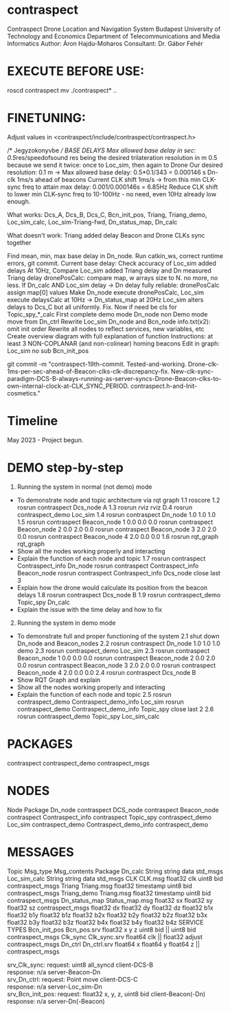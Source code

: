 # contraspect

Contraspect Drone Location and Navigation System
Budapest University of Technology and Economics
Department of Telecommunications and Media Informatics
Author: Áron Hajdu-Moharos
Consultant: Dr. Gábor Fehér

# EXECUTE BEFORE USE:
roscd contraspect
mv ./contraspect* ..

# FINETUNING:
Adjust values in <contraspect/include/contraspect/contraspect.h>

/* Jegyzokonyvbe */
BASE DELAYS
Max allowed base delay in sec: 0.5*res/speedofsound
res being the desired trilateration resolution in m
0.5 because we send it twice: once to Loc_sim, then again to Drone
Our desired resolution: 0.1 m -> Max allowed base delay: 0.5*0.1/343 = 0.000146 s
Dn-clk 1ms/s ahead of beacons
Current CLK shift 1ms/s -> from this min CLK-sync freq to attain max delay: 0.001/0.000146s = 6.85Hz
Reduce CLK shift to lower min CLK-sync freq to 10-100Hz - no need, even 10Hz already low enough.

What works:
Dcs_A, Dcs_B, Dcs_C, Bcn_init_pos, Triang, Triang_demo, Loc_sim_calc, Loc_sim-Triang-fwd, Dn_status_map, Dn_calc

What doesn't work:
Triang added delay
Beacon and Drone CLKs sync together

Find mean, min, max base delay in Dn_node.
Run catkin_ws, correct runtime errors, git commit.
Current base delay: 
Check accuracy of Loc_sim added delays
At 10Hz, Compare Loc_sim added Triang delay and Dn measured Triang delay
dronePosCalc: compare map, w arrays size to N. no more, no less.
If Dn_calc AND Loc_sim delay -> Dn delay fully reliable: dronePosCalc assign map[0] values
Make Dn_node execute dronePosCalc, Loc_sim execute delaysCalc at 10Hz -> Dn_status_map at 20Hz
Loc_sim alters delays to Dcs_C but all uniformly. Fix.
Now if need be cls for Topic_spy_*_calc
First complete demo mode
Dn_node non Demo mode move from Dn_ctrl
Rewrite Loc_sim Dn_node and Bcn_node info.txt(x2): omit init order
Rewrite all nodes to reflect services, new variables, etc
Create overview diagram with full explanation of function
Instructions: at least 3 NON-COPLANAR (and non-colinear) homing beacons
Edit in graph: Loc_sim no sub Bcn_init_pos

git commit -m "contraspect-19th-commit. Tested-and-working. Drone-clk-1ms-per-sec-ahead-of-Beacon-clks-clk-discrepancy-fix. New-clk-sync-paradigm-DCS-B-always-running-as-server-syncs-Drone-Beacon-clks-to-own-internal-clock-at-CLK_SYNC_PERIOD. contraspect.h-and-Init-cosmetics."

# Timeline
May 2023 - Project begun.

# DEMO step-by-step
1. Running the system in normal (not demo) mode
- To demonstrate node and topic architecture via rqt graph
1.1 roscore
1.2 rosrun contraspect Dcs_node A
1.3 rosrun rviz rviz
D.4 rosrun contraspect_demo Loc_sim
1.4 rosrun contraspect Dn_node	     1.0 1.0 1.0
1.5 rosrun contraspect Beacon_node 1 0.0 0.0 0.0 
    rosrun contraspect Beacon_node 2 0.0 2.0 0.0 
    rosrun contraspect Beacon_node 3 2.0 2.0 0.0 
    rosrun contraspect Beacon_node 4 2.0 0.0 0.0
1.6 rosrun rqt_graph   rqt_graph
- Show all the nodes working properly and interacting
- Explain the function of each node and topic
1.7 rosrun contraspect Contraspect_info Dn_node
    rosrun contraspect Contraspect_info Beacon_node
    rosrun contraspect Contraspect_info Dcs_node
    close last 3
- Explain how the drone would calculate its position from the beacon delays
1.8 rosrun contraspect Dcs_node B
1.9 rosrun contraspect_demo Topic_spy Dn_calc
- Explain the issue with the time delay and how to fix
2. Running the system in demo mode
- To demonstrate full and proper functioning of the system
2.1 shut down Dn_node and Beacon_nodes
2.2 rosrun contraspect 	    Dn_node	  1.0 1.0 1.0 demo
2.3 rosrun contraspect_demo Loc_sim
2.3 rosrun contraspect 	    Beacon_node 1 0.0 0.0 0.0 
    rosrun contraspect 	    Beacon_node 2 0.0 2.0 0.0 
    rosrun contraspect 	    Beacon_node 3 2.0 2.0 0.0 
    rosrun contraspect 	    Beacon_node 4 2.0 0.0 0.0
2.4 rosrun contraspect	    Dcs_node B
- Show RQT Graph and explain
- Show all the nodes working properly and interacting
- Explain the function of each node and topic
2.5 rosrun contraspect_demo Contraspect_demo_info Loc_sim
    rosrun contraspect_demo Contraspect_demo_info Topic_spy
    close last 2
2.6 rosrun contraspect_demo Topic_spy Loc_sim_calc

# PACKAGES
contraspect
contraspect_demo
contraspect_msgs

# NODES
Node			Package
Dn_node			contraspect
DCS_node		contraspect
Beacon_node		contraspect
Contraspect_info	contraspect
Topic_spy		contraspect_demo
Loc_sim			contraspect_demo
Contraspect_demo_info	contraspect_demo

# MESSAGES
Topic		    Msg_type		Msg_contents				Package
Dn_calc		    String		string data				std_msgs
Loc_sim_calc	    String		string data				std_msgs
CLK		    CLK.msg		float32 clk uint8 bid	  		contraspect_msgs
Triang		    Triang.msg		float32 timestamp uint8 bid		contraspect_msgs
Triang_demo	    Triang.msg		float32 timestamp uint8 bid		contraspect_msgs
Dn_status_map	    Status_map.msg	float32 sx  float32 sy  float32 sz	contraspect_msgs
		    			float32 dx  float32 dy  float32 dz
		    			float32 b1x float32 b1y float32 b1z
		    			float32 b2x float32 b2y float32 b2z
		    			float32 b3x float32 b3y float32 b3z
		    			float32 b4x float32 b4y float32 b4z
SERVICE TYPES
Bcn_init_pos	Bcn_pos.srv	float32 x y z uint8 bid || uint8 bid	     contraspect_msgs
Clk_sync     	Clk_sync.srv  	float64 clk || float32 adjust	     	     contraspect_msgs
Dn_ctrl	     	Dn_ctrl.srv	float64 x  float64 y  float64 z ||	     contraspect_msgs

srv_Clk_sync:
 request: uint8 all_syncd		client-DCS-B		
 response: n/a	 			server-Beacon-Dn	
srv_Dn_ctrl:
 request: Point move			client-DCS-C		
 response: n/a	 			server-Loc_sim-Dn	
srv_Bcn_init_pos:
 request: float32 x, y, z, uint8 bid	client-Beacon(-Dn)
 response: n/a	      	    		server-Dn(-Beacon)		
